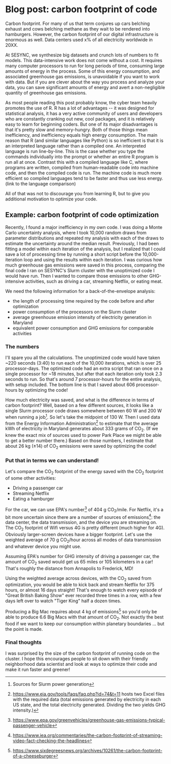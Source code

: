 # Blog post: carbon footprint of code

Carbon footprint. For many of us that term conjures up cars belching exhaust and cows belching methane as they wait to be rendered into hamburgers. However, the carbon footprint of our digital infrastructure is enormous as well. Data centers used x% of all electricity worldwide in 20XX. 

At SESYNC, we synthesize big datasets and crunch lots of numbers to fit models. This data-intensive work does not come without a cost. It requires many computer processors to run for long periods of time, consuming large amounts of energy in the process. Some of this energy consumption, and associated greenhouse gas emissions, is unavoidable if you want to work with data. But if you are clever about the way you process and analyze your data, you can save significant amounts of energy and avert a non-negligible quantity of greenhouse gas emissions. 

As most people reading this post probably know, the cyber team heavily promotes the use of R. R has a lot of advantages -- it was designed for statistical analysis, it has a very active community of users and developers who are constantly cranking out new, cool packages, and it is relatively easy to learn for beginning coders. But one of its major disadvantages is that it's pretty slow and memory-hungry. Both of those things mean inefficiency, and inefficiency equals high energy consumption. The main reason that R (and similar languages like Python) is so inefficient is that it is an interpreted language rather than a compiled one. An interpreted language is run line-by-line. This is the case whether you type the commands individually into the prompt or whether an entire R program is run all at once. Contrast this with a compiled language like C, where programs are written, compiled from human-readable code into machine code, and then the compiled code is run. The machine code is much more efficient so compiled languages tend to be faster and thus use less energy. (link to the language comparison)

All of that was not to discourage you from learning R, but to give you additional motivation to optimize your code.

## Example: carbon footprint of code optimization

Recently, I found a major inefficiency in my own code. I was doing a Monte Carlo uncertainty analysis, where I took 10,000 random draws from parameter distributions and repeated my analysis with each of the draws to estimate the uncertainty around the median result. Previously, I had been fitting a model within each iteration of the analysis, but I realized that I could save a lot of processing time by running a short script before the 10,000-iteration loop and using the results within each iteration. I was curious how much greenhouse gas emissions were saved in this process, comparing the final code I ran on SESYNC's Slurm cluster with the unoptimized code I would have run. Then I wanted to compare those emissions to other GHG-intensive activities, such as driving a car, streaming Netflix, or eating meat.

We need the following information for a back-of-the-envelope analysis:

- the length of processing time required by the code before and after optimization
- power consumption of the processors on the Slurm cluster
- average greenhouse emission intensity of electricity generation in Maryland
- equivalent power consumption and GHG emissions for comparable activities 

### The numbers

I'll spare you all the calculations. The unoptimized code would have taken ~220 seconds (3:40) to run each of the 10,000 iterations, which is over 25 processor-days. The optimized code had an extra script that ran once on a single processor for ~18 minutes, but after that each iteration only took 2.3 seconds to run. So that's around 7 processor-hours for the entire analysis, with setup included. The bottom line is that I saved about 606 processor-hours by optimizing the code!

How much electricity was saved, and what is the difference in terms of carbon footprint? Well, based on a few different sources, it looks like a single Slurm processor code draws somewhere between 60 W and 200 W when running a job[^1]. So let's take the midpoint of 130 W. Then I used data from the Energy Information Administration[^2] to estimate that the average kWh of electricity in Maryland generates about 333 grams of CO<sub>2</sub>. (If we knew the exact mix of sources used to power Park Place we might be able to get a better number there.) Based on those numbers, I estimate that about 26 kg (&plusmn;14) of CO<sub>2</sub> emissions were saved by optimizing the code!

### Put that in terms we can understand!

Let's compare the CO<sub>2</sub> footprint of the energy saved with the CO<sub>2</sub> footprint of some other activities:

- Driving a passenger car
- Streaming Netflix
- Eating a hamburger

For the car, we can use EPA's number[^3] of 404 g CO<sub>2</sub>/mile. For Netflix, it's a bit more uncertain since there are a number of sources of emissions[^4]: the data center, the data transmission, and the device you are streaming on. The CO<sub>2</sub> footprint of Wifi versus 4G is pretty different (much higher for 4G). Obviously larger-screen devices have a bigger footprint. Let's use the weighted average of 70 g CO<sub>2</sub>/hour across all modes of data transmission and whatever device you might use.

Assuming EPA's number for GHG intensity of driving a passenger car, the amount of CO<sub>2</sub> saved would get us 65 miles or 105 kilometers in a car! That's roughly the distance from Annapolis to Frederick, MD!

Using the weighted average across devices, with the CO<sub>2</sub> saved from optimization, you would be able to kick back and stream Netflix for 375 hours, or almost 16 days straight! That's enough to watch every episode of "Great British Baking Show" ever recorded three times in a row, with a few days left over to watch "Tiger King" half a dozen times.

Producing a Big Mac requires about 4 kg of emissions[^5] so you'd only be able to produce 6.6 Big Macs with that amount of CO<sub>2</sub>. Not exactly the best food if we want to keep our consumption within planetary boundaries ... but the point is made.

### Final thoughts

I was surprised by the size of the carbon footprint of running code on the cluster. I hope this encourages people to sit down with their friendly neighborhood data scientist and look at ways to optimize their code and make it run faster and greener!

[^1]: Sources for Slurm power generation  
[^2]: https://www.eia.gov/tools/faqs/faq.php?id=74&t=11 hosts two Excel files with the required data (total emissions generated by electricity in each US state, and the total electricity generated. Dividing the two yields GHG intensity.)  
[^3]: https://www.epa.gov/greenvehicles/greenhouse-gas-emissions-typical-passenger-vehicle  
[^4]: https://www.iea.org/commentaries/the-carbon-footprint-of-streaming-video-fact-checking-the-headlines  
[^5]: https://www.sixdegreesnews.org/archives/10261/the-carbon-footprint-of-a-cheeseburger  

